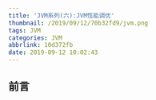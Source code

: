 ```yaml
---
title: 'JVM系列(六):JVM性能调优'
thumbnail: /2019/09/12/70b32fd9/jvm.png
tags: JVM
categories: JVM
abbrlink: 10d372fb
date: 2019-09-12 10:02:43
---
```


## 前言



<!--More-->

